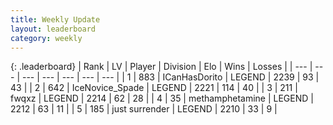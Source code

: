 ```yaml
---
title: Weekly Update
layout: leaderboard
category: weekly
---
```


{: .leaderboard}
| Rank | LV | Player | Division | Elo | Wins | Losses |
| --- | --- | --- | --- | --- | --- | --- |
| <span data-change="0">1</span> | 883 | <span title="ID: 415713">ICanHasDorito</span> | LEGEND | <span data-change="19">2239</span> | <span data-change="3">93</span> | <span data-change="0">43</span> |
| <span data-change="11">2</span> | 642 | <span title="ID: 597289">IceNovice_Spade</span> | LEGEND | <span data-change="144">2221</span> | <span data-change="33">114</span> | <span data-change="7">40</span> |
| <span data-change="-">3</span> | 211 | <span title="ID: 742416">fwqxz</span> | LEGEND | <span data-change="-">2214</span> | <span data-change="-">62</span> | <span data-change="-">28</span> |
| <span data-change="105">4</span> | 35 | <span title="ID: 752586">methamphetamine</span> | LEGEND | <span data-change="345">2212</span> | <span data-change="49">63</span> | <span data-change="11">11</span> |
| <span data-change="-">5</span> | 185 | <span title="ID: 719486">just surrender</span> | LEGEND | <span data-change="-">2210</span> | <span data-change="-">33</span> | <span data-change="-">9</span> |